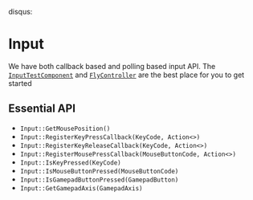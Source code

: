 disqus:
# Input

We have both callback based and polling based input API. The [`InputTestComponent`](https://github.com/Isetta-Team/Isetta-Engine/blob/develop/Isetta/IsettaTestbed/InputLevel/InputTestComponent.cpp) and [`FlyController`](https://github.com/Isetta-Team/Isetta-Engine/blob/develop/Isetta/IsettaEngine/Components/FlyController.cpp) are the best place for you to get started

## Essential API
- `Input::GetMousePosition()`
- `Input::RegisterKeyPressCallback(KeyCode, Action<>)`
- `Input::RegisterKeyReleaseCallback(KeyCode, Action<>)`
- `Input::RegisterMousePressCallback(MouseButtonCode, Action<>)`
- `Input::IsKeyPressed(KeyCode)`
- `Input::IsMouseButtonPressed(MouseButtonCode)`
- `Input::IsGamepadButtonPressed(GamepadButton)`
- `Input::GetGamepadAxis(GamepadAxis)`
